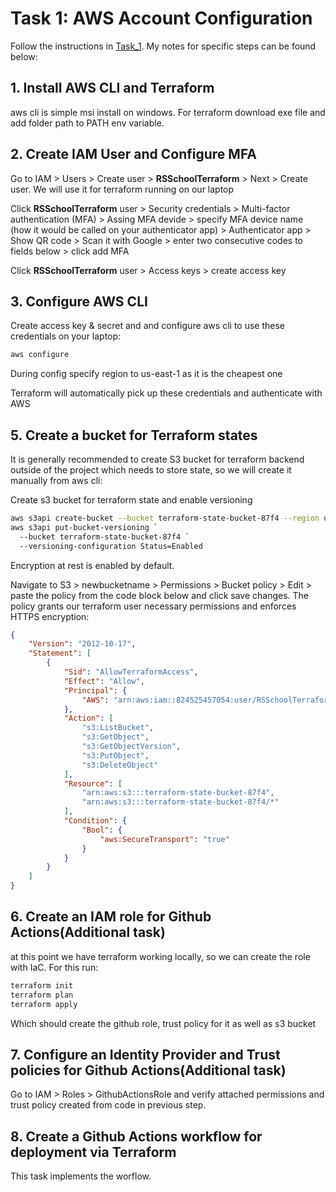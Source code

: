 # Task 1: AWS Account Configuration

Follow the instructions in [Task_1](https://github.com/rolling-scopes-school/tasks/blob/master/devops/modules/1_basic-configuration/task_1.md). My notes for specific steps can be found below:

## 1. Install AWS CLI and Terraform

aws cli is simple msi install on windows. For terraform download exe file and add folder path to PATH env variable.

## 2. Create IAM User and Configure MFA
Go to IAM > Users > Create user > **RSSchoolTerraform** > Next > Create user. We will use it for terraform running on our laptop

Click **RSSchoolTerraform** user > Security credentials > Multi-factor authentication (MFA) > Assing MFA devide > specify MFA device name (how it would be called on your authenticator app) > Authenticator app > Show QR code > Scan it with Google > enter two consecutive codes to fields below > click add MFA

Click **RSSchoolTerraform** user > Access keys > create access key

## 3. Configure AWS CLI
Create access key & secret and and configure aws cli to use these credentials on your laptop:
```bash
aws configure
```
During config specify region to us-east-1 as it is the cheapest one

Terraform will automatically pick up these credentials and authenticate with AWS

## 5. Create a bucket for Terraform states
It is generally recommended to create S3 bucket for terraform backend outside of the project which needs to store state, so we will create it manually from aws cli:

Create s3 bucket for terraform state and enable versioning
```bash
aws s3api create-bucket --bucket terraform-state-bucket-87f4 --region us-east-1
aws s3api put-bucket-versioning `
  --bucket terraform-state-bucket-87f4 `
  --versioning-configuration Status=Enabled
```
Encryption at rest is enabled by default.

Navigate to S3 > newbucketname > Permissions > Bucket policy > Edit > paste the policy from the code block below and click save changes. The policy grants our terraform user necessary permissions and enforces HTTPS encryption:

```json
{
    "Version": "2012-10-17",
    "Statement": [
        {
            "Sid": "AllowTerraformAccess",
            "Effect": "Allow",
            "Principal": {
                "AWS": "arn:aws:iam::824525457054:user/RSSchoolTerraform"
            },
            "Action": [
                "s3:ListBucket",
                "s3:GetObject",
                "s3:GetObjectVersion",
                "s3:PutObject",
                "s3:DeleteObject"
            ],
            "Resource": [
                "arn:aws:s3:::terraform-state-bucket-87f4",
                "arn:aws:s3:::terraform-state-bucket-87f4/*"
            ],
            "Condition": {
                "Bool": {
                    "aws:SecureTransport": "true"
                }
            }
        }
    ]
}
```
## 6. Create an IAM role for Github Actions(Additional task)
at this point we have terraform working locally, so we can create the role with IaC. For this run:
```bash
terraform init
terraform plan
terraform apply
```
Which should create the github role, trust policy for it as well as s3 bucket

## 7. Configure an Identity Provider and Trust policies for Github Actions(Additional task)

Go to IAM > Roles > GithubActionsRole and verify attached permissions and trust policy created from code in previous step.

## 8. Create a Github Actions workflow for deployment via Terraform
This task implements the worflow. 
